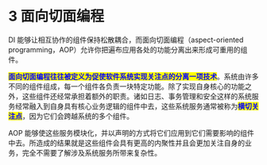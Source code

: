 # 3 面向切面编程

DI 能够让相互协作的组件保持松散耦合，而面向切面编程（aspect-oriented programming，AOP）允许你把遍布应用各处的功能分离出来形成可重用的组件。

<mark style="color:blue;">**面向切面编程往往被定义为促使软件系统实现关注点的分离一项技术**</mark>。系统由许多不同的组件组成，每一个组件各负责一块特定功能。除了实现自身核心的功能之外，这些组件还经常承担着额外的职责。诸如日志、事务管理和安全这样的系统服务经常融入到自身具有核心业务逻辑的组件中去，这些系统服务通常被称为<mark style="color:blue;">**横切关注点**</mark>，因为它们会跨越系统的多个组件。

AOP 能够使这些服务模块化，并以声明的方式将它们应用到它们需要影响的组件中去。所造成的结果就是这些组件会具有更高的内聚性并且会更加关注自身的业务，完全不需要了解涉及系统服务所带来复杂性。
